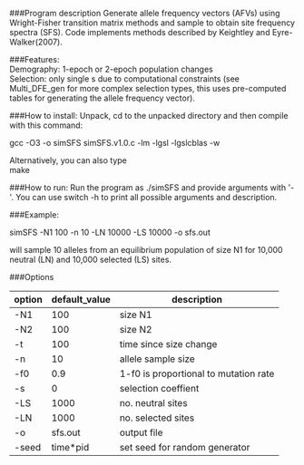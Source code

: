 ###Program description
Generate allele frequency vectors (AFVs) using Wright-Fisher transition matrix methods and sample
  to obtain site frequency spectra (SFS). Code implements methods described by Keightley and Eyre-Walker(2007).

###Features:   
  Demography: 1-epoch or 2-epoch population changes  
  Selection: only single s due to computational constraints (see Multi_DFE_gen for more complex selection types, this uses pre-computed tables for generating the allele frequency vector).  

###How to install:
  Unpack, cd to the unpacked directory and then compile with this command:

  gcc -O3 -o simSFS simSFS.v1.0.c -lm -lgsl -lgslcblas -w

Alternatively, you can also type  
make


###How to run:
  Run the program as ./simSFS and provide arguments with '-'. You can use switch -h to print all possible arguments and description.

###Example:

simSFS -N1 100 -n 10 -LN 10000 -LS 10000 -o sfs.out

will sample 10 alleles from an equilibrium population of size N1 for 10,000 neutral (LN) and 10,000 selected (LS) sites.

###Options

| option | default_value | description                           |
|--------|---------------|---------------------------------------|
| -N1     | 100           | size N1                               |
| -N2     | 100           | size N2                               |
| -t      | 100           | time since size change                |
| -n      | 10            | allele sample size                    |
| -f0     | 0.9           | 1-f0 is proportional to mutation rate |
| -s      | 0             | selection coeffient                   |
| -LS     | 1000          | no. neutral sites                     |
| -LN     | 1000          | no. selected sites                    |
| -o      | sfs.out       | output file                           |
| -seed   | time*pid      | set seed for random generator         |
